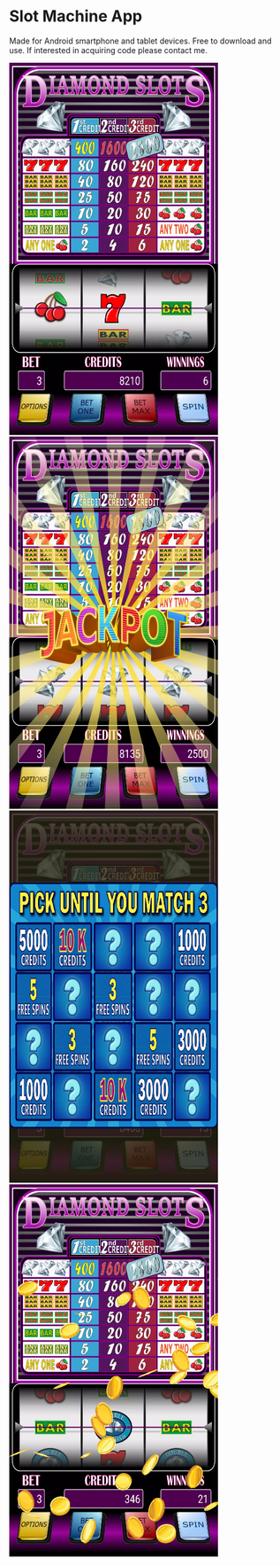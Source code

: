 # Slot Machine App

 Made for Android smartphone and tablet devices. Free to download and use. If interested in acquiring code please contact me.

![Screenshot description](Screenshots/screen-0-small.png)
![Screenshot description](Screenshots/screen-1-small.png)
![Screenshot description](Screenshots/screen-2-small.png)
![Screenshot description](Screenshots/screen-3-small.png)
